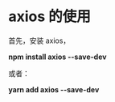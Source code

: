 # axios 的使用

首先，安装 axios，      

**npm install axios --save-dev**      

或者：       

**yarn add axios --save-dev**     

